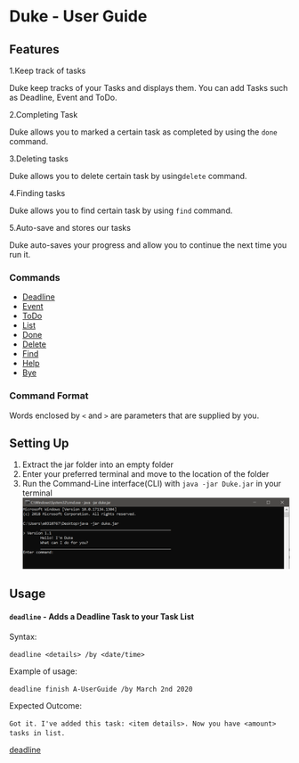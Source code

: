 # Duke - User Guide

## Features 
1.Keep track of tasks

  Duke keep tracks of your Tasks and displays them. You can add Tasks such as Deadline, Event and ToDo.
  
2.Completing Task

  Duke allows you to marked a certain task as completed by using the `done` command.
  
3.Deleting tasks

  Duke allows you to delete certain task by using`delete` command.
  
4.Finding tasks

  Duke allows you to find certain task by using `find` command.
  
5.Auto-save and stores our tasks

  Duke auto-saves your progress and allow you to continue the next time you run it.
  
### Commands
+ [Deadline](#deadline)
+ [Event](#event)
+ [ToDo](#todo)
+ [List](#list) 
+ [Done](#done)
+ [Delete](#delete)
+ [Find](#find)
+ [Help](#help)
+ [Bye](#bye)

### Command Format
Words enclosed by `<` and `>` are parameters that are supplied by you.

## Setting Up
1. Extract the jar folder into an empty folder
2. Enter your preferred terminal and move to the location of the folder
3. Run the Command-Line interface(CLI) with `java -jar Duke.jar` in your terminal
![Setting up Duke](images/startup.png)

## Usage
#### <a id="deadline"></a> `deadline` - Adds a Deadline Task to your Task List

Syntax:

`deadline <details> /by <date/time>`

Example of usage: 

`deadline finish A-UserGuide /by March 2nd 2020`

Expected Outcome:

`Got it. I've added this task: <item details>. Now you have <amount> tasks in list.`

[deadline](images/deadline.PNG)